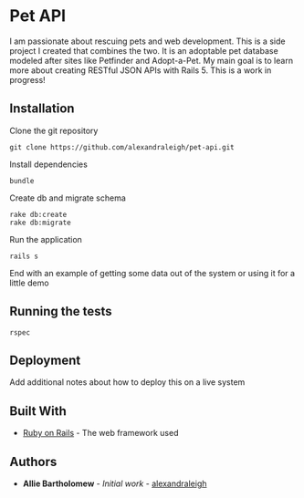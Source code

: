 # Pet API
I am passionate about rescuing pets and web development. This is a side project I created that combines the two. It is an adoptable pet database modeled after sites like Petfinder and Adopt-a-Pet. My main goal is to learn more about creating RESTful JSON APIs with Rails 5. This is a work in progress!

## Installation

Clone the git repository

```
git clone https://github.com/alexandraleigh/pet-api.git
```

Install dependencies

```
bundle
```

Create db and migrate schema

```
rake db:create
rake db:migrate
```

Run the application

```
rails s
```

End with an example of getting some data out of the system or using it for a little demo

## Running the tests

```
rspec 
```


## Deployment

Add additional notes about how to deploy this on a live system

## Built With

* [Ruby on Rails](https://rubyonrails.org/) - The web framework used

## Authors

* **Allie Bartholomew** - *Initial work* - [alexandraleigh](https://github.com/alexandraleigh)

